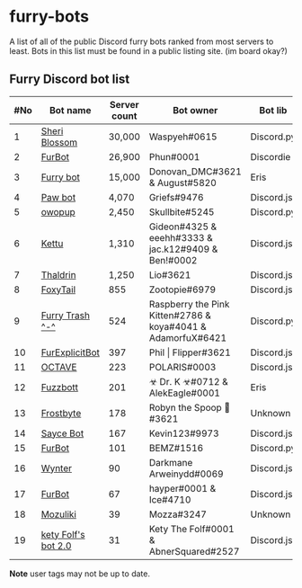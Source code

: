 # furry-bots
A list of all of the public Discord furry bots ranked from most servers to least. Bots in this list must be found in a public listing site. (im board okay?)


## Furry Discord bot list 

#No | Bot name | Server count | Bot owner | Bot lib
------------ | ------------- | -------------- | ---------- | -----------
1 | [Sheri Blossom](https://discord.com/oauth2/authorize?client_id=346702890368368640&scope=bot) | 30,000 | Waspyeh#0615 | Discord.py
2 | [FurBot](https://discord.com/oauth2/authorize?=&client_id=174176308396425217&scope=bot) | 26,900 | Phun#0001 | Discordie
3 | [Furry bot](https://discord.com/oauth2/authorize?client_id=398251412246495233&scope=bot)| 15,000 | Donovan_DMC#3621 & August#5820 | Eris
4 | [Paw bot](https://discord.com/oauth2/authorize?client_id=663823539672973353&scope=bot) | 4,070 | Griefs#9476 | Discord.js
5 | [owopup](https://discord.com/oauth2/authorize?client_id=365255872181567489&scope=bot) | 2,450 | Skullbite#5245 | Discord.py
6 | [Kettu](https://discord.com/oauth2/authorize?client_id=667131062941384757&scope=bot) | 1,310 | Gideon#4325 & eeehh#3333 & jac.k12#9409 & Ben!#0002 | Discord.js
7 | [Thaldrin](https://discord.com/oauth2/authorize?client_id=434662676547764244&scope=bot) | 1,250 | Lio#3621 | Discord.js
8 | [FoxyTail](https://discord.com/oauth2/authorize?client_id=716682147749953616&scope=bot) | 855 | Zootopie#6979 | Discord.js
9 | [Furry Trash ^-^](https://discord.com/oauth2/authorize?client_id=417900655601254420&scope=bot) | 524 | Raspberry the Pink Kitten#2786 & koya#4041 & AdamorfuX#6421 | Discord.py
10 | [FurExplicitBot](https://discord.com/oauth2/authorize?=&client_id=534828939198070824&scope=bot) | 397 | Phil \| Flipper#3621 | Discord.js
11 | [OCTAVE](https://discord.com/oauth2/authorize?client_id=501871267968712714&scope=bot) | 223 | POLARIS#0003 | Discord.js
12 | [Fuzzbott](https://discord.com/oauth2/authorize?client_id=730633518992064514&scope=bot) | 201 | ☣ Dr. K ☣#0712 & AlekEagle#0001 | Eris
13 | [Frostbyte](https://discord.com/oauth2/authorize?client_id=732233716604076075&scope=bot) | 178 | Robyn the Spoop 🎃#3621 | Unknown 
14 | [Sayce Bot](https://discord.com/oauth2/authorize?client_id=730158145489338409&scope=bot) | 167 | Kevin123#9973 | Discord.js 
15 | [FurBot](https://discord.com/oauth2/authorize?client_id=716259432878702633&scope=bot) | 101 | BEMZ#1516 | Discord.py
16 | [Wynter](https://discord.com/oauth2/authorize?client_id=548269826020343809&scope=bot) | 90 | Darkmane Arweinydd#0069 | Discord.js
17 | [FurBot](https://discord.com/oauth2/authorize?client_id=732807386414317658&scope=bot) | 67 | hayper#0001 & Ice#4710 | Discord.js
18 | [Mozuliki](https://discord.com/oauth2/authorize?client_id=670786019037020188&scope=bot) | 39 | Mozza#3247 | Unknown
19 | [kety Folf's bot 2.0](https://discord.com/oauth2/authorize?client_id=738164170385653802&scope=bot) | 31 | Kety The Folf#0001 & AbnerSquared#2527 | Discord.js

**Note** user tags may not be up to date. 


